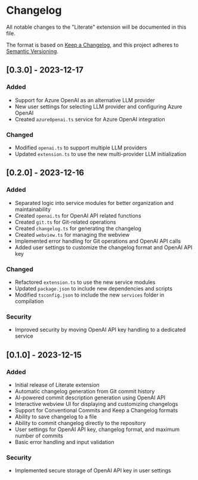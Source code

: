 # Changelog

All notable changes to the "Literate" extension will be documented in this file.

The format is based on [Keep a Changelog](https://keepachangelog.com/en/1.0.0/),
and this project adheres to [Semantic Versioning](https://semver.org/spec/v2.0.0.html).

## [0.3.0] - 2023-12-17

### Added

- Support for Azure OpenAI as an alternative LLM provider
- New user settings for selecting LLM provider and configuring Azure OpenAI
- Created `azureOpenai.ts` service for Azure OpenAI integration

### Changed

- Modified `openai.ts` to support multiple LLM providers
- Updated `extension.ts` to use the new multi-provider LLM initialization

## [0.2.0] - 2023-12-16

### Added

- Separated logic into service modules for better organization and maintainability
- Created `openai.ts` for OpenAI API related functions
- Created `git.ts` for Git-related operations
- Created `changelog.ts` for generating the changelog
- Created `webview.ts` for managing the webview
- Implemented error handling for Git operations and OpenAI API calls
- Added user settings to customize the changelog format and OpenAI API key

### Changed

- Refactored `extension.ts` to use the new service modules
- Updated `package.json` to include new dependencies and scripts
- Modified `tsconfig.json` to include the new `services` folder in compilation

### Security

- Improved security by moving OpenAI API key handling to a dedicated service

## [0.1.0] - 2023-12-15

### Added

- Initial release of Literate extension
- Automatic changelog generation from Git commit history
- AI-powered commit description generation using OpenAI API
- Interactive webview UI for displaying and customizing changelogs
- Support for Conventional Commits and Keep a Changelog formats
- Ability to save changelog to a file
- Ability to commit changelog directly to the repository
- User settings for OpenAI API key, changelog format, and maximum number of commits
- Basic error handling and input validation

### Security

- Implemented secure storage of OpenAI API key in user settings
